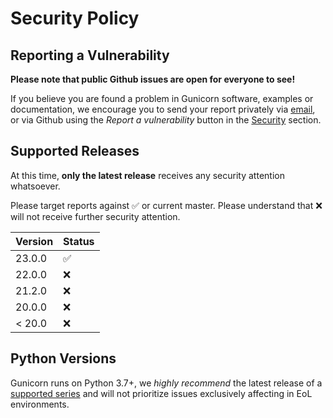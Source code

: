 # Security Policy

## Reporting a Vulnerability

**Please note that public Github issues are open for everyone to see!**

If you believe you are found a problem in Gunicorn software, examples or documentation, we encourage you to send your
 report privately via [email](mailto:security@gunicorn.org?subject=Security%20issue%20in%20Gunicorn), or via Github
 using the *Report a vulnerability* button in the [Security](https://github.com/benoitc/gunicorn/security) section.

## Supported Releases

At this time, **only the latest release** receives any security attention whatsoever.

Please target reports against :white_check_mark: or current master. Please understand that :x: will
 not receive further security attention.

| Version | Status          |
| ------- | ------------------ |
| 23.0.0  | :white_check_mark: |
| 22.0.0  | :x: |
| 21.2.0  | :x: |
| 20.0.0  | :x: |
| < 20.0  | :x: |

## Python Versions

Gunicorn runs on Python 3.7+, we *highly recommend* the latest release of a 
[supported series](https://devguide.python.org/versions/) and will not prioritize issues exclusively 
affecting in EoL environments.
